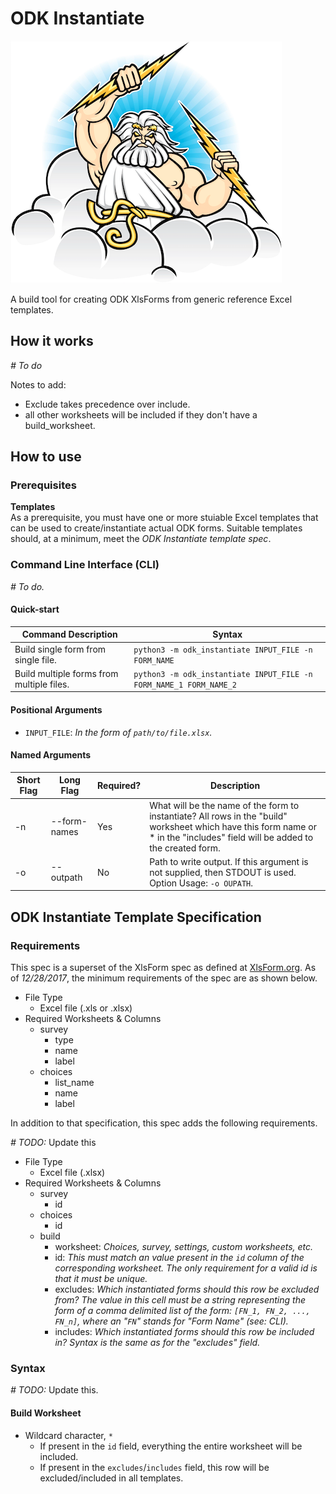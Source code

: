 # ODK Instantiate
![ODK Instantiate](assets/media/logo/logo_435x388.png?raw=true 
"ODK Instantiate")

A build tool for creating ODK XlsForms from generic reference Excel templates.

## How it works
*# To do*

Notes to add:
- Exclude takes precedence over include.
- all other worksheets will be included if they don't have a build_worksheet.

## How to use
### Prerequisites
**Templates**  
As a prerequisite, you must have one or more stuiable Excel templates 
that can be used to create/instantiate actual ODK forms. Suitable 
templates should, at a minimum, meet the _ODK Instantiate template spec_.

### Command Line Interface (CLI)
*# To do.*

#### Quick-start

| Command Description | Syntax |
|---------------------|--------|
| Build single form from single file. | `python3 -m odk_instantiate INPUT_FILE -n FORM_NAME`|
| Build multiple forms from multiple files. | `python3 -m odk_instantiate INPUT_FILE -n FORM_NAME_1 FORM_NAME_2`|

#### Positional Arguments
- `INPUT_FILE`: _In the form of `path/to/file.xlsx`._

#### Named Arguments
| Short Flag | Long Flag | Required? | Description |
|------------|-----------|-----------|-------------|
| -n         | --form-names | Yes    | What will be the name of the form to instantiate? All rows in the "build" worksheet which have this form name or * in the "includes" field will be added to the created form. |
| -o         | --outpath | No        | Path to write output. If this argument is not supplied, then STDOUT is used. Option Usage: `-o OUPATH`.

## ODK Instantiate Template Specification
### Requirements
This spec is a superset of the XlsForm spec as defined at [XlsForm.org](
http://xlsform.org/). As of _12/28/2017_, the minimum requirements of the spec 
are as shown below.
- File Type
  - Excel file (.xls or .xlsx)
- Required Worksheets & Columns
  - survey
    - type
    - name
    - label
  - choices
    - list_name
    - name
    - label 

In addition to that specification, this spec adds the following requirements.

*# TODO:* Update this
- File Type
  - Excel file (.xlsx)
- Required Worksheets & Columns
  - survey
    - id
  - choices
    - id
  - build
    - worksheet: _Choices, survey, settings, custom worksheets, etc._
    - id: _This must match an value present in the `id` column of the 
    corresponding worksheet. The only requirement for a valid id is that it 
    must be unique._
    - excludes: _Which instantiated forms should this row be excluded from? The 
    value in this cell must be a string representing the form  of a comma 
    delimited list of the form: `[FN_1, FN_2, ..., FN_n]`, where an "`FN`" 
    stands for "Form Name" (see: CLI)._ 
    - includes: _Which instantiated forms should this row be included in? 
    Syntax is the same as for the "excludes" field._

 ### Syntax
*# TODO:* Update this.
 #### Build Worksheet
 - Wildcard character, `*`
   - If present in the `id` field, everything the entire worksheet will be 
   included.
   - If present in the `excludes`/`includes` field, this row will be 
   excluded/included in all templates.
